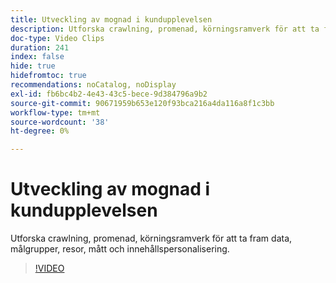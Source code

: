 ```yaml
---
title: Utveckling av mognad i kundupplevelsen
description: Utforska crawlning, promenad, körningsramverk för att ta fram data, målgrupper, resor, mått och innehållspersonalisering.
doc-type: Video Clips
duration: 241
index: false
hide: true
hidefromtoc: true
recommendations: noCatalog, noDisplay
exl-id: fb6bc4b2-4e43-43c5-bece-9d384796a9b2
source-git-commit: 90671959b653e120f93bca216a4da116a8f1c3bb
workflow-type: tm+mt
source-wordcount: '38'
ht-degree: 0%

---
```


# Utveckling av mognad i kundupplevelsen

Utforska crawlning, promenad, körningsramverk för att ta fram data, målgrupper, resor, mått och innehållspersonalisering.

<!-- 85_S651_3442537_240_evolving-customer-experience-maturity -->
>[!VIDEO](https://video.tv.adobe.com/v/3458293/?learn=on&enablevpops=true)
